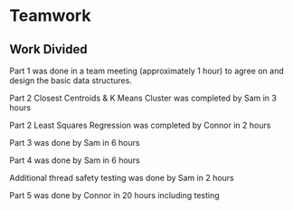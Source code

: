 # Teamwork

## Work Divided

Part 1 was done in a team meeting (approximately 1 hour) to agree on and design the basic data structures.

Part 2 Closest Centroids & K Means Cluster was completed by Sam in 3 hours

Part 2 Least Squares Regression was completed by Connor in 2 hours

Part 3 was done by Sam in 6 hours

Part 4 was done by Sam in 6 hours

Additional thread safety testing was done by Sam in 2 hours

Part 5 was done by Connor in 20 hours including testing
